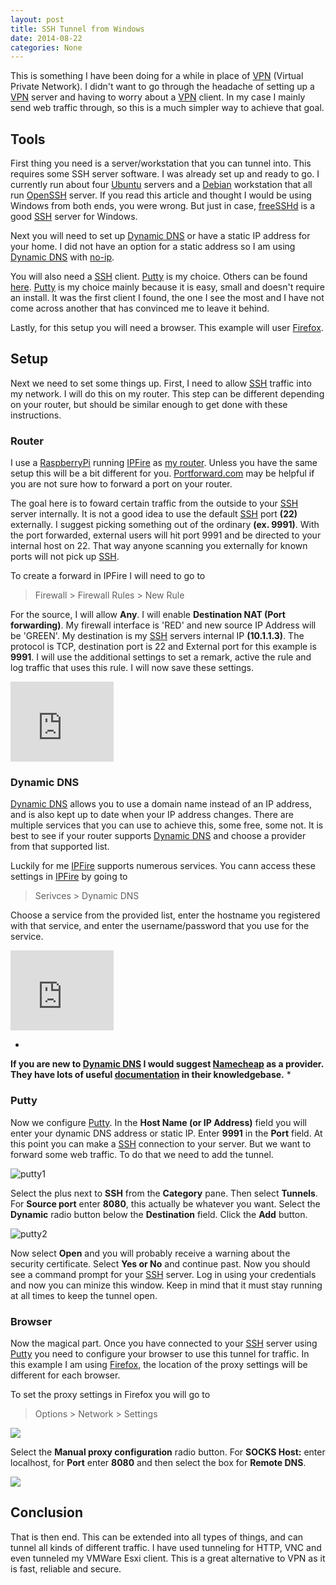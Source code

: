 ```yaml
---
layout: post
title: SSH Tunnel from Windows
date: 2014-08-22
categories: None
---
```


This is something I have been doing for a while in place of [VPN] (Virtual Private Network).  I didn't want to go through the headache of setting up a [VPN] server and having to worry about a [VPN] client.  In my case I mainly send web traffic through, so this is a much simpler way to achieve that goal.

Tools
-----

First thing you need is a server/workstation that you can tunnel into.  This requires some SSH server software.  I was already set up and ready to go.  I currently run about four [Ubuntu] servers and a [Debian] workstation that all run [OpenSSH] server.  If you read this article and thought I would be using Windows from both ends, you were wrong.  But just in case, [freeSSHd] is a good [SSH] server for Windows.

Next you will need to set up [Dynamic DNS][4] or have a static IP address for your home.  I did not have an option for a static address so I am using [Dynamic DNS][4] with [no-ip].

You will also need a [SSH] client.  [Putty] is my choice.  Others can be found [here][1].  [Putty] is my choice mainly because it is easy, small and doesn't require an install.  It was the first client I found, the one I see the most and I have not come across another that has convinced me to leave it behind.

Lastly, for this setup you will need a browser.  This example will user [Firefox].

## Setup
Next we need to set some things up.  First, I need to allow [SSH] traffic into my network.  I will do this on my router.  This step can be different depending on your router, but should be similar enough to get done with these instructions.

### Router
I use a [RaspberryPi][2] running [IPFire] as [my router][6].  Unless you have the same setup this will be a bit different for you.  [Portforward.com][3] may be helpful if you are not sure how to forward a port on your router.

The goal here is to foward certain traffic from the outside to your [SSH] server internally.  It is not a good idea to use the default [SSH] port **(22)** externally.   I suggest picking something out of the ordinary **(ex. 9991)**.  With the port forwarded, external users will hit port 9991 and be directed to your internal host on 22.  That way anyone scanning you externally for known ports will not pick up [SSH].

To create a forward in IPFire I will need to go to

> Firewall > Firewall Rules > New Rule

For the source, I will allow **Any**.  I will enable **Destination NAT (Port forwarding)**.  My firewall interface is 'RED' and new source IP Address will be 'GREEN'.  My destination is my [SSH] servers internal IP **(10.1.1.3)**.  The protocol is TCP, destination port is 22 and External port for this example is **9991**.  I will use the additional settings to set a remark, active the rule and log traffic that uses this rule.  I will now save these settings.


<iframe src="https://onedrive.live.com/embed?cid=F2573DC0233B5BCF&resid=F2573DC0233B5BCF%2119664&authkey=AOQuZ3GQG_sqprs" width="165" height="128" frameborder="0" scrolling="no"></iframe>

### Dynamic DNS
[Dynamic DNS][4] allows you to use a domain name instead of an IP address, and is also kept up to date when your IP address changes.  There are multiple services that you can use to achieve this, some free, some not.  It is best to see if your router supports [Dynamic DNS][4] and choose a provider from that supported list.

Luckily for me [IPFire] supports numerous services.  You cann access these settings in [IPFire] by going to

> Serivces > Dynamic DNS

Choose a service from the provided list, enter the hostname you registered with that service, and enter the username/password that you use for the service.

<iframe src="https://onedrive.live.com/embed?cid=F2573DC0233B5BCF&resid=F2573DC0233B5BCF%2119665&authkey=AFrQpiU5rv3EEW8" width="165" height="128" frameborder="0" scrolling="no"></iframe>

*
**If you are new to [Dynamic DNS][4] I would suggest [Namecheap] as a provider.  They have lots of useful [documentation][5] in their knowledgebase.**
*


### Putty
Now we configure [Putty].  In the **Host Name (or IP Address)** field you will enter your dynamic DNS address or static IP.  Enter **9991** in the **Port** field.  At this point you can make a [SSH] connection to your server.  But we want to forward some web traffic.  To do that we need to add the tunnel.

![putty1](https://3mqtfa-sn3302.files.1drv.com/y2pIjLZjyQIVyr2jV94SszPEoQwB_rFRz-aU-ADPqlB0lIS5tN9VATArhdBsX6Czm_vMXa101HnNeg1nbyRG6U8460B3S25ECmR7COtBT0dBkA/ssh_tunnel_from_windows_putty1.png)

Select the plus next to **SSH** from the **Category** pane.  Then select **Tunnels**.  For **Source port** enter **8080**, this actually be whatever you want.  Select the **Dynamic** radio button below the **Destination** field.  Click the **Add** button.

![putty2](https://3mqtfa-sn3302.files.1drv.com/y2p0We8K4-bj-klNYxqs-OZ4EtyR02Zwpr50fIB8Cue5Tyk-zQzJ7m5TRCmtKOaNY_cbuyBL6Xd0zwNonlX-0fp6zjnWLBqiq573BMv3NPfWGM/ssh_tunnel_from_windows_putty2.png)

Now select **Open** and you will probably receive a  warning about the security certificate.  Select **Yes or No** and continue past.  Now you should see a command prompt for your [SSH] server.  Log in using your credentials and now you can minize this window.  Keep in mind that it must stay running at all times to keep the tunnel open.


### Browser
Now the magical part.  Once you have connected to your [SSH] server using [Putty] you need to configure your browser to use this tunnel for traffic.  In this example I am using [Firefox], the location of the proxy settings will be different for each browser.

To set the proxy settings in Firefox you will go to

> Options > Network > Settings

![][i3]

Select the **Manual proxy configuration** radio button.  For **SOCKS Host:** enter localhost, for **Port** enter **8080** and then select the box for **Remote DNS**.  

![][i4]

## Conclusion
That is then end.  This can be extended into all types of things, and can tunnel all kinds of different traffic.  I have used tunneling for HTTP, VNC and even tunneled my VMWare Esxi client.  This is a great alternative to VPN as it is fast, reliable and secure.



[OpenSSH]:http://www.openssh.com/
[freeSSHd]:http://www.freesshd.com/?ctt=download
[VPN]:https://en.wikipedia.org/wiki/Virtual_Private_Network
[SSH]:https://en.wikipedia.org/wiki/Secure_Shell
[Ubuntu]:http://ubuntu.com
[Debian]:http://debian.org
[Putty]:http://www.putty.org
[IPFire]:http://ipfire.org
[no-ip]:http://noip.com
[namecheap]:http://namecheap.com
[Firefox]:http://mozilla.org/firefox

[1]:https://en.wikipedia.org/wiki/Comparison_of_SSH_clients#Platform
[2]:http://www.raspberrypi.org/
[3]:http://portforward.com/english/routers/port_forwarding/routerindex.htm
[4]:https://en.wikipedia.org/wiki/Dynamic_DNS
[5]:https://www.namecheap.com/support/knowledgebase/category.aspx/11/dynamic-dns
[6]:http://tech.brookins.info/Raspi_Router_

[i1]:https://3mqtfa-sn3302.files.1drv.com/y2pm2ZeztrG-grB0nta5SviG04pF_ZaEi7XQj3xaUpr2yB3OInUA6Dp4SuaWZNHLQQygZXEIyqBcHgTejdE2UJGabixTsQIx-TAqqgc-4h5caQ/ssh_tunnel_from_windows_router1.png
[i2]:https://3mqtfa-sn3302.files.1drv.com/y2pdn_SXaIKT_fEkSEtuROZhc0ti1QvYW0kba7g-VgTf0wAH1ng6ogENgbua7lvUGLhfRjjPoGdqYadI66s8Z38OH_czLZlMFXKFe19H9Pvpss/ssh_tunnel_from_windows_router2.png
[i3]:https://3mqtfa-sn3302.files.1drv.com/y2pIeHA5ZRPNPWTDgNy6nlZKGmxWGoP57ohNjitMeAMwVJ1_KK17cDzDas52hOaD1nBqoLpddlY3HaQ4qJ2vLIaRWkJbZZbfZJMNYUy4HRxldg/ssh_tunnel_from_windows_browser1.png
[i4]:https://3mqtfa-sn3302.files.1drv.com/y2p7V_5hKa_RYpZr-fEcSCbBgVjmcrRsDRbRvxytR6nXhWEJOmygjSPYpPCCz6wHGqhZ37fbbrld8kRptGpWDFC4w9MU1wxpYIRABVs211pLVQ/ssh_tunnel_from_windows_browser2.png
